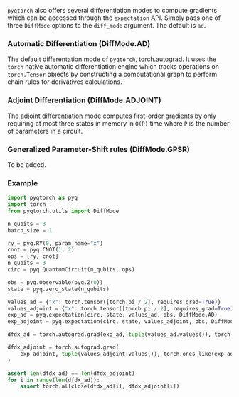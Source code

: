 `pyqtorch` also offers several differentiation modes to compute gradients which can be accessed through the
`expectation` API. Simply pass one of three `DiffMode` options to the `diff_mode` argument.
The default is `ad`.

### Automatic Differentiation (DiffMode.AD)
The default differentation mode of `pyqtorch`, [torch.autograd](https://pytorch.org/docs/stable/autograd.html).
It uses the `torch` native automatic differentiation engine which tracks operations on `torch.Tensor` objects by constructing a computational graph to perform chain rules for derivatives calculations.

### Adjoint Differentiation (DiffMode.ADJOINT)
The [adjoint differentiation mode](https://arxiv.org/abs/2009.02823) computes first-order gradients by only requiring at most three states in memory in `O(P)` time where `P` is the number of parameters in a circuit.

### Generalized Parameter-Shift rules (DiffMode.GPSR)
To be added.

### Example
```python exec="on" source="material-block" html="1"
import pyqtorch as pyq
import torch
from pyqtorch.utils import DiffMode

n_qubits = 3
batch_size = 1

ry = pyq.RY(0, param_name="x")
cnot = pyq.CNOT(1, 2)
ops = [ry, cnot]
n_qubits = 3
circ = pyq.QuantumCircuit(n_qubits, ops)

obs = pyq.Observable(pyq.Z(0))
state = pyq.zero_state(n_qubits)

values_ad = {"x": torch.tensor([torch.pi / 2], requires_grad=True)}
values_adjoint = {"x": torch.tensor([torch.pi / 2], requires_grad=True)}
exp_ad = pyq.expectation(circ, state, values_ad, obs, DiffMode.AD)
exp_adjoint = pyq.expectation(circ, state, values_adjoint, obs, DiffMode.ADJOINT)

dfdx_ad = torch.autograd.grad(exp_ad, tuple(values_ad.values()), torch.ones_like(exp_ad))

dfdx_adjoint = torch.autograd.grad(
    exp_adjoint, tuple(values_adjoint.values()), torch.ones_like(exp_adjoint)
)

assert len(dfdx_ad) == len(dfdx_adjoint)
for i in range(len(dfdx_ad)):
    assert torch.allclose(dfdx_ad[i], dfdx_adjoint[i])
```

